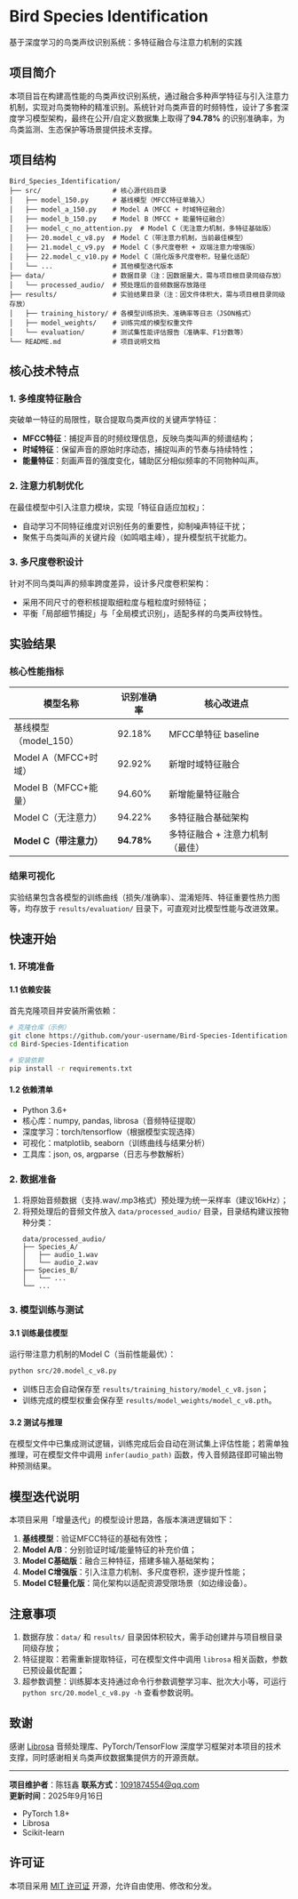 # Bird Species Identification
基于深度学习的鸟类声纹识别系统：多特征融合与注意力机制的实践

## 项目简介
本项目旨在构建高性能的鸟类声纹识别系统，通过融合多种声学特征与引入注意力机制，实现对鸟类物种的精准识别。系统针对鸟类声音的时频特性，设计了多套深度学习模型架构，最终在公开/自定义数据集上取得了**94.78%** 的识别准确率，为鸟类监测、生态保护等场景提供技术支撑。


## 项目结构
```
Bird_Species_Identification/
├── src/                  # 核心源代码目录
│   ├── model_150.py      # 基线模型（MFCC特征单输入）
│   ├── model_a_150.py    # Model A（MFCC + 时域特征融合）
│   ├── model_b_150.py    # Model B（MFCC + 能量特征融合）
│   ├── model_c_no_attention.py  # Model C（无注意力机制，多特征基础版）
│   ├── 20.model_c_v8.py  # Model C（带注意力机制，当前最佳模型）
│   ├── 21.model_c_v9.py  # Model C（多尺度卷积 + 双端注意力增强版）
│   ├── 22.model_c_v10.py # Model C（简化版多尺度卷积，轻量化适配）
│   └── ...               # 其他模型迭代版本
├── data/                 # 数据目录（注：因数据量大，需与项目根目录同级存放）
│   └── processed_audio/  # 预处理后的音频数据存放路径
├── results/              # 实验结果目录（注：因文件体积大，需与项目根目录同级存放）
│   ├── training_history/ # 各模型训练损失、准确率等日志（JSON格式）
│   ├── model_weights/    # 训练完成的模型权重文件
│   └── evaluation/       # 测试集性能评估报告（准确率、F1分数等）
└── README.md             # 项目说明文档
```


## 核心技术特点
### 1. 多维度特征融合
突破单一特征的局限性，联合提取鸟类声纹的关键声学特征：
- **MFCC特征**：捕捉声音的时频纹理信息，反映鸟类叫声的频谱结构；
- **时域特征**：保留声音的原始时序动态，捕捉叫声的节奏与持续特性；
- **能量特征**：刻画声音的强度变化，辅助区分相似频率的不同物种叫声。

### 2. 注意力机制优化
在最佳模型中引入注意力模块，实现「特征自适应加权」：
- 自动学习不同特征维度对识别任务的重要性，抑制噪声特征干扰；
- 聚焦于鸟类叫声的关键片段（如鸣唱主峰），提升模型抗干扰能力。

### 3. 多尺度卷积设计
针对不同鸟类叫声的频率跨度差异，设计多尺度卷积架构：
- 采用不同尺寸的卷积核提取细粒度与粗粒度时频特征；
- 平衡「局部细节捕捉」与「全局模式识别」，适配多样的鸟类声纹特性。


## 实验结果
### 核心性能指标
| 模型名称                | 识别准确率 | 核心改进点                  |
|-------------------------|------------|-----------------------------|
| 基线模型（model_150）   | 92.18%     | MFCC单特征 baseline         |
| Model A（MFCC+时域）    | 92.92%     | 新增时域特征融合            |
| Model B（MFCC+能量）    | 94.60%     | 新增能量特征融合            |
| Model C（无注意力）     | 94.22%     | 多特征融合基础架构          |
| **Model C（带注意力）** | **94.78%** | 多特征融合 + 注意力机制（最佳） |

### 结果可视化
实验结果包含各模型的训练曲线（损失/准确率）、混淆矩阵、特征重要性热力图等，均存放于 `results/evaluation/` 目录下，可直观对比模型性能与改进效果。


## 快速开始
### 1. 环境准备
#### 1.1 依赖安装
首先克隆项目并安装所需依赖：
```bash
# 克隆仓库（示例）
git clone https://github.com/your-username/Bird-Species-Identification.git
cd Bird-Species-Identification

# 安装依赖
pip install -r requirements.txt
```

#### 1.2 依赖清单
- Python 3.6+
- 核心库：numpy, pandas, librosa（音频特征提取）
- 深度学习：torch/tensorflow（根据模型实现选择）
- 可视化：matplotlib, seaborn（训练曲线与结果分析）
- 工具库：json, os, argparse（日志与参数解析）

### 2. 数据准备
1. 将原始音频数据（支持.wav/.mp3格式）预处理为统一采样率（建议16kHz）；
2. 将预处理后的音频文件放入 `data/processed_audio/` 目录，目录结构建议按物种分类：
   ```
   data/processed_audio/
   ├── Species_A/
   │   ├── audio_1.wav
   │   └── audio_2.wav
   ├── Species_B/
   │   └── ...
   └── ...
   ```

### 3. 模型训练与测试
#### 3.1 训练最佳模型
运行带注意力机制的Model C（当前性能最优）：
```bash
python src/20.model_c_v8.py
```
- 训练日志会自动保存至 `results/training_history/model_c_v8.json`；
- 训练完成的模型权重会保存至 `results/model_weights/model_c_v8.pth`。

#### 3.2 测试与推理
在模型文件中已集成测试逻辑，训练完成后会自动在测试集上评估性能；若需单独推理，可在模型文件中调用 `infer(audio_path)` 函数，传入音频路径即可输出物种预测结果。


## 模型迭代说明
本项目采用「增量迭代」的模型设计思路，各版本演进逻辑如下：
1. **基线模型**：验证MFCC特征的基础有效性；
2. **Model A/B**：分别验证时域/能量特征的补充价值；
3. **Model C基础版**：融合三种特征，搭建多输入基础架构；
4. **Model C增强版**：引入注意力机制、多尺度卷积，逐步提升性能；
5. **Model C轻量化版**：简化架构以适配资源受限场景（如边缘设备）。


## 注意事项
1. 数据存放：`data/` 和 `results/` 目录因体积较大，需手动创建并与项目根目录同级存放；
2. 特征提取：若需重新提取特征，可在模型文件中调用 `librosa` 相关函数，参数已预设最优配置；
3. 超参数调整：训练脚本支持通过命令行参数调整学习率、批次大小等，可运行 `python src/20.model_c_v8.py -h` 查看参数说明。


## 致谢
感谢 [Librosa](https://librosa.org/doc/latest/index.html) 音频处理库、PyTorch/TensorFlow 深度学习框架对本项目的技术支撑，同时感谢相关鸟类声纹数据集提供方的开源贡献。

---
**项目维护者**：陈钰鑫
**联系方式**：1091874554@qq.com  
**更新时间**：2025年9月16日
- PyTorch 1.8+
- Librosa
- Scikit-learn

## 许可证
本项目采用 [MIT 许可证](LICENSE) 开源，允许自由使用、修改和分发。
